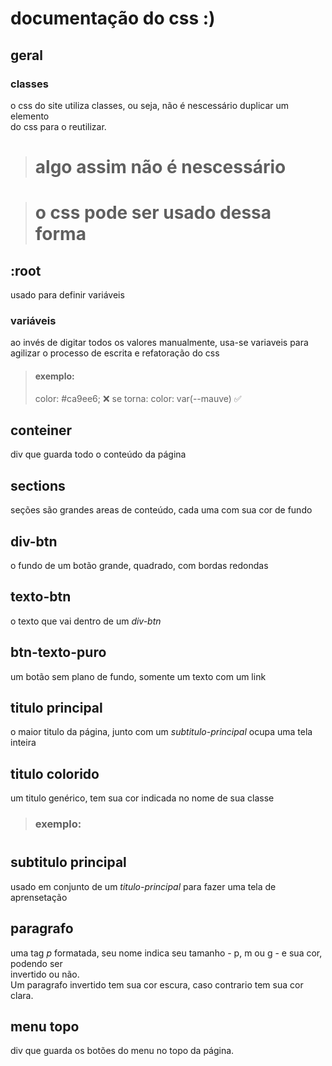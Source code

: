 # documentação do css :)

## geral

### classes
o css do site utiliza classes, ou seja, não é nescessário duplicar um elemento  
do css para o reutilizar.

>   <h1 class="titulo-base">
>   <h1 class="titulo-base2">
> algo assim não é nescessário

>   <h1 class="titulo-base">
>   <h1 class="titulo-base">
>o css pode ser usado dessa forma

## :root

 usado para definir variáveis

### variáveis

ao invés de digitar todos os valores manualmente, usa-se variaveis para  
agilizar o processo de escrita e refatoração do css

> #### exemplo:
> color: #ca9ee6; :x:
> se torna:
> color: var(--mauve) :white_check_mark:

## conteiner

div que guarda todo o conteúdo da página

## sections

seções são grandes areas de conteúdo, cada uma com sua cor de fundo

## div-btn

o fundo de um botão grande, quadrado, com bordas redondas

## texto-btn

o texto que vai dentro de um *div-btn*

## btn-texto-puro

um botão sem plano de fundo, somente um texto com um link

## titulo principal

o maior titulo da página, junto com um *subtitulo-principal* ocupa uma tela inteira

## titulo colorido

um titulo genérico, tem sua cor indicada no nome de sua classe

> ### exemplo:
>   <h1 class="**titulo-branco**">
>   <h1 class="**titulo-mauve**">

## subtitulo principal

usado em conjunto de um *titulo-principal* para fazer uma tela de aprensetação

## paragrafo

uma tag *p* formatada, seu nome indica seu tamanho - p, m ou g - e sua cor, podendo ser  
invertido ou não.  
Um paragrafo invertido tem sua cor escura, caso contrario tem sua cor clara.

## menu topo

div que guarda os botões do menu no topo da página.

